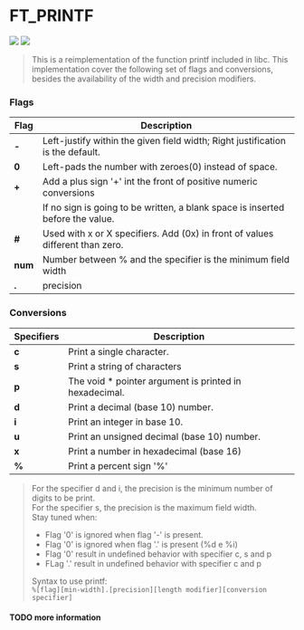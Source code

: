 # FT_PRINTF
![](https://img.shields.io/badge/Language-C-blue)
![](https://img.shields.io/badge/School-42-black)

> This is a reimplementation of the function printf included in libc. 
> This implementation cover the following set of flags and conversions, 
> besides the availability of the width and precision modifiers.

### Flags

| Flag    | Description                                                                   |
|-------  |-------------------------------------------------------------------------------|
| **-**   | Left-justify within the given field width; Right justification is the default.|
| **0**   | Left-pads the number with zeroes(0) instead of space.                         |
| **+**   | Add a plus sign '+' int the front of positive numeric conversions             |
|  ` `    | If no sign is going to be written, a blank space is inserted before the value.|
| **#**   | Used with x or X specifiers. Add (0x) in front of values different than zero. |
| **num** | Number between % and the specifier is the minimum field width                 |
| **.**   | precision                                                                     |

### Conversions

| Specifiers | Description                                            |
|------------|--------------------------------------------------------|
|    **c**   | Print a single character.                              |
|    **s**   | Print a string of characters                           |
|    **p**   | The void * pointer argument is printed in hexadecimal. |
|    **d**   | Print a decimal (base 10) number.                      |
|    **i**   | Print an integer in base 10.                           |
|    **u**   | Print an unsigned decimal (base 10) number.            |
|    **x**   | Print a number in hexadecimal (base 16)                |
|    **%**   | Print a percent sign '%'                               |

> For the specifier d and i, the precision is the minimum number of digits to be print.  
> For the specifier s, the precision is the maximum field width.  
> Stay tuned when:
> * Flag '0' is ignored when flag '-' is present.  
> * Flag '0' is ignored when flag '.' is present (%d e %i)  
> * Flag '0' result in undefined behavior with specifier c, s and p  
> * FLag '.' result in undefined behavior with specifier c and p  
>   
> Syntax to use printf:  
`%[flag][min-width].[precision][length modifier][conversion specifier]`
#### TODO more information
